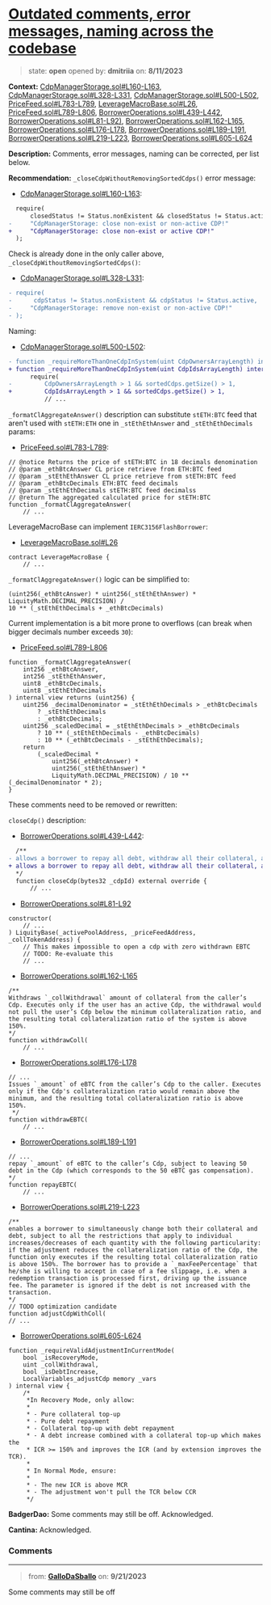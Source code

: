 # [Outdated comments, error messages, naming across the codebase](https://github.com/cantinasec/review-badgerdao/issues/24)

> state: **open** opened by: **dmitriia** on: **8/11/2023**

**Context:** [CdpManagerStorage.sol#L160-L163](https://github.com/Badger-Finance/ebtc/blob/1967a223c7948faf3a5711bd485061f51449c404/packages/contracts/contracts/CdpManagerStorage.sol#L160-L163), [CdpManagerStorage.sol#L328-L331](https://github.com/Badger-Finance/ebtc/blob/1967a223c7948faf3a5711bd485061f51449c404/packages/contracts/contracts/CdpManagerStorage.sol#L328-L331), [CdpManagerStorage.sol#L500-L502](https://github.com/Badger-Finance/ebtc/blob/1967a223c7948faf3a5711bd485061f51449c404/packages/contracts/contracts/CdpManagerStorage.sol#L500-L502), [PriceFeed.sol#L783-L789](https://github.com/Badger-Finance/ebtc/blob/1967a223c7948faf3a5711bd485061f51449c404/packages/contracts/contracts/PriceFeed.sol#L783-L789), [LeverageMacroBase.sol#L26](https://github.com/Badger-Finance/ebtc/blob/1967a223c7948faf3a5711bd485061f51449c404/packages/contracts/contracts/LeverageMacroBase.sol#L26), [PriceFeed.sol#L789-L806](https://github.com/Badger-Finance/ebtc/blob/1967a223c7948faf3a5711bd485061f51449c404/packages/contracts/contracts/PriceFeed.sol#L789-L806), [BorrowerOperations.sol#L439-L442](https://github.com/Badger-Finance/ebtc/blob/1967a223c7948faf3a5711bd485061f51449c404/packages/contracts/contracts/BorrowerOperations.sol#L439-L442), [BorrowerOperations.sol#L81-L92)](https://github.com/Badger-Finance/ebtc/blob/1967a223c7948faf3a5711bd485061f51449c404/packages/contracts/contracts/BorrowerOperations.sol#L81-L92), [BorrowerOperations.sol#L162-L165](https://github.com/Badger-Finance/ebtc/blob/1967a223c7948faf3a5711bd485061f51449c404/packages/contracts/contracts/BorrowerOperations.sol#L162-L165), [BorrowerOperations.sol#L176-L178](https://github.com/Badger-Finance/ebtc/blob/1967a223c7948faf3a5711bd485061f51449c404/packages/contracts/contracts/BorrowerOperations.sol#L176-L178), [BorrowerOperations.sol#L189-L191](https://github.com/Badger-Finance/ebtc/blob/1967a223c7948faf3a5711bd485061f51449c404/packages/contracts/contracts/BorrowerOperations.sol#L189-L191), [BorrowerOperations.sol#L219-L223](https://github.com/Badger-Finance/ebtc/blob/1967a223c7948faf3a5711bd485061f51449c404/packages/contracts/contracts/BorrowerOperations.sol#L219-L223), [BorrowerOperations.sol#L605-L624](https://github.com/Badger-Finance/ebtc/blob/1967a223c7948faf3a5711bd485061f51449c404/packages/contracts/contracts/BorrowerOperations.sol#L605-L624)

**Description:** Comments, error messages, naming can be corrected, per list below.

**Recommendation:** `_closeCdpWithoutRemovingSortedCdps()` error message:

- [CdpManagerStorage.sol#L160-L163](https://github.com/Badger-Finance/ebtc/blob/1967a223c7948faf3a5711bd485061f51449c404/packages/contracts/contracts/CdpManagerStorage.sol#L160-L163):

```diff
  require(
      closedStatus != Status.nonExistent && closedStatus != Status.active,
-     "CdpManagerStorage: close non-exist or non-active CDP!"
+     "CdpManagerStorage: close non-exist or active CDP!"
  );
```

Check is already done in the only caller above, `_closeCdpWithoutRemovingSortedCdps()`:

- [CdpManagerStorage.sol#L328-L331](https://github.com/Badger-Finance/ebtc/blob/1967a223c7948faf3a5711bd485061f51449c404/packages/contracts/contracts/CdpManagerStorage.sol#L328-L331):

```diff
- require(
-      cdpStatus != Status.nonExistent && cdpStatus != Status.active,
-     "CdpManagerStorage: remove non-exist or non-active CDP!"
- );
```

Naming:

- [CdpManagerStorage.sol#L500-L502](https://github.com/Badger-Finance/ebtc/blob/1967a223c7948faf3a5711bd485061f51449c404/packages/contracts/contracts/CdpManagerStorage.sol#L500-L502):

```diff
- function _requireMoreThanOneCdpInSystem(uint CdpOwnersArrayLength) internal view {
+ function _requireMoreThanOneCdpInSystem(uint CdpIdsArrayLength) internal view {
      require(
-         CdpOwnersArrayLength > 1 && sortedCdps.getSize() > 1,
+         CdpIdsArrayLength > 1 && sortedCdps.getSize() > 1,
          // ...
```

`_formatClAggregateAnswer()` description can substitute `stETH:BTC` feed that aren't used with `stETH:ETH` one in `_stEthEthAnswer` and `_stEthEthDecimals` params:

- [PriceFeed.sol#L783-L789](https://github.com/Badger-Finance/ebtc/blob/1967a223c7948faf3a5711bd485061f51449c404/packages/contracts/contracts/PriceFeed.sol#L783-L789):

```solidity
// @notice Returns the price of stETH:BTC in 18 decimals denomination
// @param _ethBtcAnswer CL price retrieve from ETH:BTC feed
// @param _stEthEthAnswer CL price retrieve from stETH:BTC feed
// @param _ethBtcDecimals ETH:BTC feed decimals
// @param _stEthEthDecimals stETH:BTC feed decimalss
// @return The aggregated calculated price for stETH:BTC
function _formatClAggregateAnswer(
    // ...
```

LeverageMacroBase can implement `IERC3156FlashBorrower`:

- [LeverageMacroBase.sol#L26](https://github.com/Badger-Finance/ebtc/blob/1967a223c7948faf3a5711bd485061f51449c404/packages/contracts/contracts/LeverageMacroBase.sol#L26)

```solidity
contract LeverageMacroBase {
    // ...
```

`_formatClAggregateAnswer()` logic can be simplified to:

```solidity
(uint256(_ethBtcAnswer) * uint256(_stEthEthAnswer) * LiquityMath.DECIMAL_PRECISION) /
10 ** (_stEthEthDecimals + _ethBtcDecimals)
```

Current implementation is a bit more prone to overflows (can break when bigger decimals number exceeds `30`):

- [PriceFeed.sol#L789-L806](https://github.com/Badger-Finance/ebtc/blob/1967a223c7948faf3a5711bd485061f51449c404/packages/contracts/contracts/PriceFeed.sol#L789-L806)

```solidity
function _formatClAggregateAnswer(
    int256 _ethBtcAnswer,
    int256 _stEthEthAnswer,
    uint8 _ethBtcDecimals,
    uint8 _stEthEthDecimals
) internal view returns (uint256) {
    uint256 _decimalDenominator = _stEthEthDecimals > _ethBtcDecimals
        ? _stEthEthDecimals
        : _ethBtcDecimals;
    uint256 _scaledDecimal = _stEthEthDecimals > _ethBtcDecimals
        ? 10 ** (_stEthEthDecimals - _ethBtcDecimals)
        : 10 ** (_ethBtcDecimals - _stEthEthDecimals);
    return
        (_scaledDecimal *
            uint256(_ethBtcAnswer) *
            uint256(_stEthEthAnswer) *
            LiquityMath.DECIMAL_PRECISION) / 10 ** (_decimalDenominator * 2);
}
```

These comments need to be removed or rewritten:

`closeCdp()` description:

- [BorrowerOperations.sol#L439-L442](https://github.com/Badger-Finance/ebtc/blob/1967a223c7948faf3a5711bd485061f51449c404/packages/contracts/contracts/BorrowerOperations.sol#L439-L442):

```diff
  /**
- allows a borrower to repay all debt, withdraw all their collateral, and close their Cdp. Requires the borrower have a eBTC balance sufficient to repay their cdp's debt, excluding gas compensation - i.e. `(debt - 50)` eBTC.
+ allows a borrower to repay all debt, withdraw all their collateral, and close their Cdp.
  */
  function closeCdp(bytes32 _cdpId) external override {
      // ...
```

- [BorrowerOperations.sol#L81-L92](https://github.com/Badger-Finance/ebtc/blob/1967a223c7948faf3a5711bd485061f51449c404/packages/contracts/contracts/BorrowerOperations.sol#L81-L92)

```solidity
constructor(
    // ...
) LiquityBase(_activePoolAddress, _priceFeedAddress, _collTokenAddress) {
    // This makes impossible to open a cdp with zero withdrawn EBTC
    // TODO: Re-evaluate this
    // ...
```

- [BorrowerOperations.sol#L162-L165](https://github.com/Badger-Finance/ebtc/blob/1967a223c7948faf3a5711bd485061f51449c404/packages/contracts/contracts/BorrowerOperations.sol#L162-L165)

```solidity
/**
Withdraws `_collWithdrawal` amount of collateral from the caller’s Cdp. Executes only if the user has an active Cdp, the withdrawal would not pull the user’s Cdp below the minimum collateralization ratio, and the resulting total collateralization ratio of the system is above 150%.
*/
function withdrawColl(
    // ...
```

- [BorrowerOperations.sol#L176-L178](https://github.com/Badger-Finance/ebtc/blob/1967a223c7948faf3a5711bd485061f51449c404/packages/contracts/contracts/BorrowerOperations.sol#L176-L178)

```solidity
// ...
Issues `_amount` of eBTC from the caller’s Cdp to the caller. Executes only if the Cdp's collateralization ratio would remain above the minimum, and the resulting total collateralization ratio is above 150%.
 */
function withdrawEBTC(
    // ...
```

- [BorrowerOperations.sol#L189-L191](https://github.com/Badger-Finance/ebtc/blob/1967a223c7948faf3a5711bd485061f51449c404/packages/contracts/contracts/BorrowerOperations.sol#L189-L191)

```solidity
// ...
repay `_amount` of eBTC to the caller’s Cdp, subject to leaving 50 debt in the Cdp (which corresponds to the 50 eBTC gas compensation).
*/
function repayEBTC(
    // ...
```

- [BorrowerOperations.sol#L219-L223](https://github.com/Badger-Finance/ebtc/blob/1967a223c7948faf3a5711bd485061f51449c404/packages/contracts/contracts/BorrowerOperations.sol#L219-L223)

```solidity
/**
enables a borrower to simultaneously change both their collateral and debt, subject to all the restrictions that apply to individual increases/decreases of each quantity with the following particularity: if the adjustment reduces the collateralization ratio of the Cdp, the function only executes if the resulting total collateralization ratio is above 150%. The borrower has to provide a `_maxFeePercentage` that he/she is willing to accept in case of a fee slippage, i.e. when a redemption transaction is processed first, driving up the issuance fee. The parameter is ignored if the debt is not increased with the transaction.
*/
// TODO optimization candidate
function adjustCdpWithColl(
// ...
```

- [BorrowerOperations.sol#L605-L624](https://github.com/Badger-Finance/ebtc/blob/1967a223c7948faf3a5711bd485061f51449c404/packages/contracts/contracts/BorrowerOperations.sol#L605-L624)

```solidity
function _requireValidAdjustmentInCurrentMode(
    bool _isRecoveryMode,
    uint _collWithdrawal,
    bool _isDebtIncrease,
    LocalVariables_adjustCdp memory _vars
) internal view {
    /*
     *In Recovery Mode, only allow:
     *
     * - Pure collateral top-up
     * - Pure debt repayment
     * - Collateral top-up with debt repayment
     * - A debt increase combined with a collateral top-up which makes the
     * ICR >= 150% and improves the ICR (and by extension improves the TCR).
     *
     * In Normal Mode, ensure:
     *
     * - The new ICR is above MCR
     * - The adjustment won't pull the TCR below CCR
     */
```

**BadgerDao:** Some comments may still be off. Acknowledged.

**Cantina:** Acknowledged.


### Comments

---
> from: [**GalloDaSballo**](https://github.com/cantinasec/review-badgerdao/issues/24#issuecomment-1729340919) on: **9/21/2023**

Some comments may still be off
